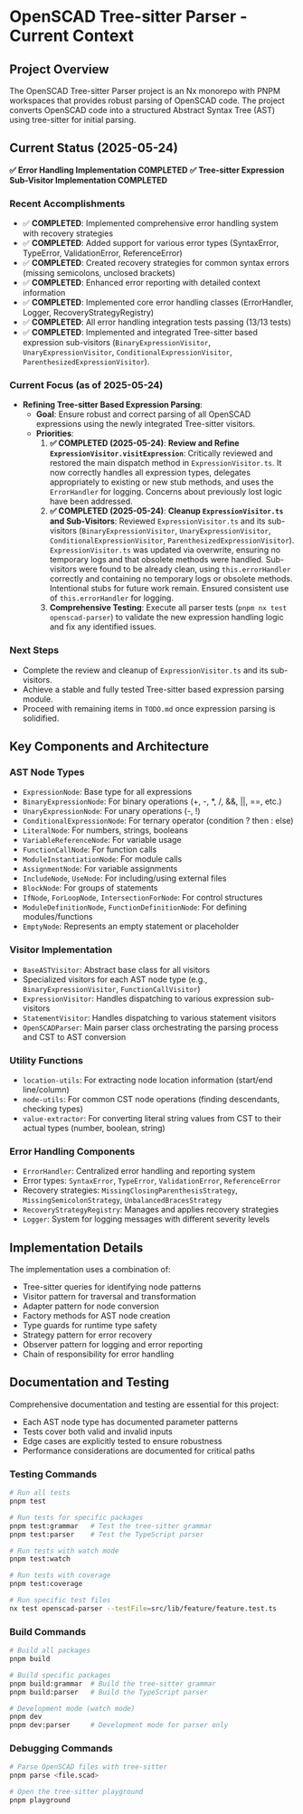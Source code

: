 # OpenSCAD Tree-sitter Parser - Current Context

## Project Overview

The OpenSCAD Tree-sitter Parser project is an Nx monorepo with PNPM workspaces that provides robust parsing of OpenSCAD code. The project converts OpenSCAD code into a structured Abstract Syntax Tree (AST) using tree-sitter for initial parsing.

## Current Status (2025-05-24)

**✅ Error Handling Implementation COMPLETED**
**✅ Tree-sitter Expression Sub-Visitor Implementation COMPLETED**

### Recent Accomplishments
- ✅ **COMPLETED**: Implemented comprehensive error handling system with recovery strategies
- ✅ **COMPLETED**: Added support for various error types (SyntaxError, TypeError, ValidationError, ReferenceError)
- ✅ **COMPLETED**: Created recovery strategies for common syntax errors (missing semicolons, unclosed brackets)
- ✅ **COMPLETED**: Enhanced error reporting with detailed context information
- ✅ **COMPLETED**: Implemented core error handling classes (ErrorHandler, Logger, RecoveryStrategyRegistry)
- ✅ **COMPLETED**: All error handling integration tests passing (13/13 tests)
- ✅ **COMPLETED**: Implemented and integrated Tree-sitter based expression sub-visitors (`BinaryExpressionVisitor`, `UnaryExpressionVisitor`, `ConditionalExpressionVisitor`, `ParenthesizedExpressionVisitor`).

### Current Focus (as of 2025-05-24)
- **Refining Tree-sitter Based Expression Parsing**:
  - **Goal**: Ensure robust and correct parsing of all OpenSCAD expressions using the newly integrated Tree-sitter visitors.
  - **Priorities**:
    1.  **✅ COMPLETED (2025-05-24)**: **Review and Refine `ExpressionVisitor.visitExpression`**: Critically reviewed and restored the main dispatch method in `ExpressionVisitor.ts`. It now correctly handles all expression types, delegates appropriately to existing or new stub methods, and uses the `ErrorHandler` for logging. Concerns about previously lost logic have been addressed.
    2.  **✅ COMPLETED (2025-05-24)**: **Cleanup `ExpressionVisitor.ts` and Sub-Visitors**: Reviewed `ExpressionVisitor.ts` and its sub-visitors (`BinaryExpressionVisitor`, `UnaryExpressionVisitor`, `ConditionalExpressionVisitor`, `ParenthesizedExpressionVisitor`). `ExpressionVisitor.ts` was updated via overwrite, ensuring no temporary logs and that obsolete methods were handled. Sub-visitors were found to be already clean, using `this.errorHandler` correctly and containing no temporary logs or obsolete methods. Intentional stubs for future work remain. Ensured consistent use of `this.errorHandler` for logging.
    3.  **Comprehensive Testing**: Execute all parser tests (`pnpm nx test openscad-parser`) to validate the new expression handling logic and fix any identified issues.

### Next Steps
- Complete the review and cleanup of `ExpressionVisitor.ts` and its sub-visitors.
- Achieve a stable and fully tested Tree-sitter based expression parsing module.
- Proceed with remaining items in `TODO.md` once expression parsing is solidified.

## Key Components and Architecture

### AST Node Types
- `ExpressionNode`: Base type for all expressions
- `BinaryExpressionNode`: For binary operations (+, -, *, /, &&, ||, ==, etc.)
- `UnaryExpressionNode`: For unary operations (-, !)
- `ConditionalExpressionNode`: For ternary operator (condition ? then : else)
- `LiteralNode`: For numbers, strings, booleans
- `VariableReferenceNode`: For variable usage
- `FunctionCallNode`: For function calls
- `ModuleInstantiationNode`: For module calls
- `AssignmentNode`: For variable assignments
- `IncludeNode`, `UseNode`: For including/using external files
- `BlockNode`: For groups of statements
- `IfNode`, `ForLoopNode`, `IntersectionForNode`: For control structures
- `ModuleDefinitionNode`, `FunctionDefinitionNode`: For defining modules/functions
- `EmptyNode`: Represents an empty statement or placeholder

### Visitor Implementation
- `BaseASTVisitor`: Abstract base class for all visitors
- Specialized visitors for each AST node type (e.g., `BinaryExpressionVisitor`, `FunctionCallVisitor`)
- `ExpressionVisitor`: Handles dispatching to various expression sub-visitors
- `StatementVisitor`: Handles dispatching to various statement visitors
- `OpenSCADParser`: Main parser class orchestrating the parsing process and CST to AST conversion

### Utility Functions
- `location-utils`: For extracting node location information (start/end line/column)
- `node-utils`: For common CST node operations (finding descendants, checking types)
- `value-extractor`: For converting literal string values from CST to their actual types (number, boolean, string)

### Error Handling Components
- `ErrorHandler`: Centralized error handling and reporting system
- Error types: `SyntaxError`, `TypeError`, `ValidationError`, `ReferenceError`
- Recovery strategies: `MissingClosingParenthesisStrategy`, `MissingSemicolonStrategy`, `UnbalancedBracesStrategy`
- `RecoveryStrategyRegistry`: Manages and applies recovery strategies
- `Logger`: System for logging messages with different severity levels

## Implementation Details

The implementation uses a combination of:
- Tree-sitter queries for identifying node patterns
- Visitor pattern for traversal and transformation
- Adapter pattern for node conversion
- Factory methods for AST node creation
- Type guards for runtime type safety
- Strategy pattern for error recovery
- Observer pattern for logging and error reporting
- Chain of responsibility for error handling

## Documentation and Testing

Comprehensive documentation and testing are essential for this project:
- Each AST node type has documented parameter patterns
- Tests cover both valid and invalid inputs
- Edge cases are explicitly tested to ensure robustness
- Performance considerations are documented for critical paths

### Testing Commands

```bash
# Run all tests
pnpm test

# Run tests for specific packages
pnpm test:grammar   # Test the tree-sitter grammar
pnpm test:parser    # Test the TypeScript parser

# Run tests with watch mode
pnpm test:watch

# Run tests with coverage
pnpm test:coverage

# Run specific test files
nx test openscad-parser --testFile=src/lib/feature/feature.test.ts
```

### Build Commands

```bash
# Build all packages
pnpm build

# Build specific packages
pnpm build:grammar  # Build the tree-sitter grammar
pnpm build:parser   # Build the TypeScript parser

# Development mode (watch mode)
pnpm dev
pnpm dev:parser     # Development mode for parser only
```

### Debugging Commands

```bash
# Parse OpenSCAD files with tree-sitter
pnpm parse <file.scad>

# Open the tree-sitter playground
pnpm playground
```

